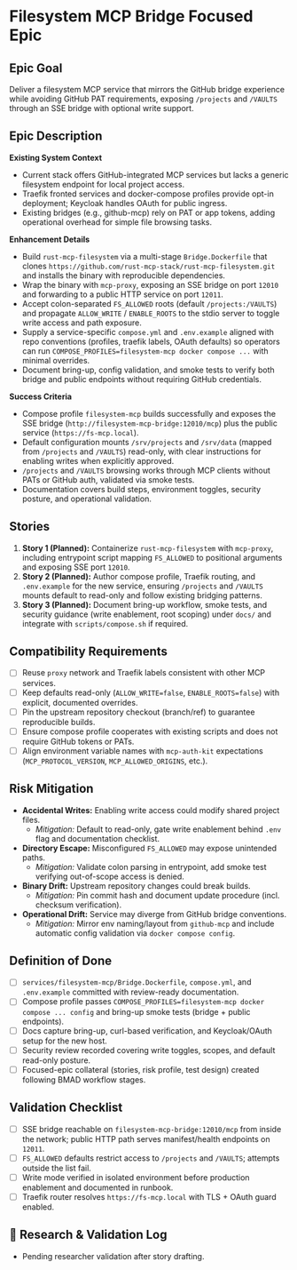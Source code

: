 # Filesystem MCP Bridge Focused Epic

## Epic Goal

Deliver a filesystem MCP service that mirrors the GitHub bridge experience while avoiding GitHub PAT requirements, exposing `/projects` and `/VAULTS` through an SSE bridge with optional write support.

## Epic Description

**Existing System Context**

- Current stack offers GitHub-integrated MCP services but lacks a generic filesystem endpoint for local project access.
- Traefik fronted services and docker-compose profiles provide opt-in deployment; Keycloak handles OAuth for public ingress.
- Existing bridges (e.g., github-mcp) rely on PAT or app tokens, adding operational overhead for simple file browsing tasks.

**Enhancement Details**

- Build `rust-mcp-filesystem` via a multi-stage `Bridge.Dockerfile` that clones `https://github.com/rust-mcp-stack/rust-mcp-filesystem.git` and installs the binary with reproducible dependencies.
- Wrap the binary with `mcp-proxy`, exposing an SSE bridge on port `12010` and forwarding to a public HTTP service on port `12011`.
- Accept colon-separated `FS_ALLOWED` roots (default `/projects:/VAULTS`) and propagate `ALLOW_WRITE` / `ENABLE_ROOTS` to the stdio server to toggle write access and path exposure.
- Supply a service-specific `compose.yml` and `.env.example` aligned with repo conventions (profiles, traefik labels, OAuth defaults) so operators can run `COMPOSE_PROFILES=filesystem-mcp docker compose ...` with minimal overrides.
- Document bring-up, config validation, and smoke tests to verify both bridge and public endpoints without requiring GitHub credentials.

**Success Criteria**

- Compose profile `filesystem-mcp` builds successfully and exposes the SSE bridge (`http://filesystem-mcp-bridge:12010/mcp`) plus the public service (`https://fs-mcp.local`).
- Default configuration mounts `/srv/projects` and `/srv/data` (mapped from `/projects` and `/VAULTS`) read-only, with clear instructions for enabling writes when explicitly approved.
- `/projects` and `/VAULTS` browsing works through MCP clients without PATs or GitHub auth, validated via smoke tests.
- Documentation covers build steps, environment toggles, security posture, and operational validation.

## Stories

1. **Story 1 (Planned):** Containerize `rust-mcp-filesystem` with `mcp-proxy`, including entrypoint script mapping `FS_ALLOWED` to positional arguments and exposing SSE port `12010`.
2. **Story 2 (Planned):** Author compose profile, Traefik routing, and `.env.example` for the new service, ensuring `/projects` and `/VAULTS` mounts default to read-only and follow existing bridging patterns.
3. **Story 3 (Planned):** Document bring-up workflow, smoke tests, and security guidance (write enablement, root scoping) under `docs/` and integrate with `scripts/compose.sh` if required.

## Compatibility Requirements

- [ ] Reuse `proxy` network and Traefik labels consistent with other MCP services.
- [ ] Keep defaults read-only (`ALLOW_WRITE=false`, `ENABLE_ROOTS=false`) with explicit, documented overrides.
- [ ] Pin the upstream repository checkout (branch/ref) to guarantee reproducible builds.
- [ ] Ensure compose profile cooperates with existing scripts and does not require GitHub tokens or PATs.
- [ ] Align environment variable names with `mcp-auth-kit` expectations (`MCP_PROTOCOL_VERSION`, `MCP_ALLOWED_ORIGINS`, etc.).

## Risk Mitigation

- **Accidental Writes:** Enabling write access could modify shared project files.
  - *Mitigation:* Default to read-only, gate write enablement behind `.env` flag and documentation checklist.
- **Directory Escape:** Misconfigured `FS_ALLOWED` may expose unintended paths.
  - *Mitigation:* Validate colon parsing in entrypoint, add smoke test verifying out-of-scope access is denied.
- **Binary Drift:** Upstream repository changes could break builds.
  - *Mitigation:* Pin commit hash and document update procedure (incl. checksum verification).
- **Operational Drift:** Service may diverge from GitHub bridge conventions.
  - *Mitigation:* Mirror env naming/layout from `github-mcp` and include automatic config validation via `docker compose config`.

## Definition of Done

- [ ] `services/filesystem-mcp/Bridge.Dockerfile`, `compose.yml`, and `.env.example` committed with review-ready documentation.
- [ ] Compose profile passes `COMPOSE_PROFILES=filesystem-mcp docker compose ... config` and bring-up smoke tests (bridge + public endpoints).
- [ ] Docs capture bring-up, curl-based verification, and Keycloak/OAuth setup for the new host.
- [ ] Security review recorded covering write toggles, scopes, and default read-only posture.
- [ ] Focused-epic collateral (stories, risk profile, test design) created following BMAD workflow stages.

## Validation Checklist

- [ ] SSE bridge reachable on `filesystem-mcp-bridge:12010/mcp` from inside the network; public HTTP path serves manifest/health endpoints on `12011`.
- [ ] `FS_ALLOWED` defaults restrict access to `/projects` and `/VAULTS`; attempts outside the list fail.
- [ ] Write mode verified in isolated environment before production enablement and documented in runbook.
- [ ] Traefik router resolves `https://fs-mcp.local` with TLS + OAuth guard enabled.

## 🔬 Research & Validation Log

- Pending researcher validation after story drafting.

